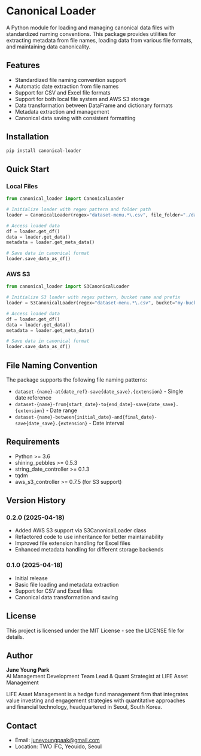# Canonical Loader

A Python module for loading and managing canonical data files with standardized naming conventions. This package provides utilities for extracting metadata from file names, loading data from various file formats, and maintaining data canonicality.

## Features

- Standardized file naming convention support
- Automatic date extraction from file names
- Support for CSV and Excel file formats
- Support for both local file system and AWS S3 storage
- Data transformation between DataFrame and dictionary formats
- Metadata extraction and management
- Canonical data saving with consistent formatting

## Installation

```bash
pip install canonical-loader
```

## Quick Start

### Local Files

```python
from canonical_loader import CanonicalLoader

# Initialize loader with regex pattern and folder path
loader = CanonicalLoader(regex="dataset-menu.*\.csv", file_folder="./dataset-canon")

# Access loaded data
df = loader.get_df()
data = loader.get_data()
metadata = loader.get_meta_data()

# Save data in canonical format
loader.save_data_as_df()
```

### AWS S3

```python
from canonical_loader import S3CanonicalLoader

# Initialize S3 loader with regex pattern, bucket name and prefix
loader = S3CanonicalLoader(regex="dataset-menu.*\.csv", bucket="my-bucket", bucket_prefix="data/")

# Access loaded data
df = loader.get_df()
data = loader.get_data()
metadata = loader.get_meta_data()

# Save data in canonical format
loader.save_data_as_df()
```

## File Naming Convention

The package supports the following file naming patterns:

- `dataset-{name}-at{date_ref}-save{date_save}.{extension}` - Single date reference
- `dataset-{name}-from{start_date}-to{end_date}-save{date_save}.{extension}` - Date range
- `dataset-{name}-between{initial_date}-and{final_date}-save{date_save}.{extension}` - Date interval

## Requirements

- Python >= 3.6
- shining_pebbles >= 0.5.3
- string_date_controller >= 0.1.3
- tqdm
- aws_s3_controller >= 0.7.5 (for S3 support)

## Version History

### 0.2.0 (2025-04-18)
- Added AWS S3 support via S3CanonicalLoader class
- Refactored code to use inheritance for better maintainability
- Improved file extension handling for Excel files
- Enhanced metadata handling for different storage backends

### 0.1.0 (2025-04-18)
- Initial release
- Basic file loading and metadata extraction
- Support for CSV and Excel files
- Canonical data transformation and saving

## License

This project is licensed under the MIT License - see the LICENSE file for details.

## Author

**June Young Park**  
AI Management Development Team Lead & Quant Strategist at LIFE Asset Management

LIFE Asset Management is a hedge fund management firm that integrates value investing and engagement strategies with quantitative approaches and financial technology, headquartered in Seoul, South Korea.

## Contact

- Email: juneyoungpaak@gmail.com
- Location: TWO IFC, Yeouido, Seoul
